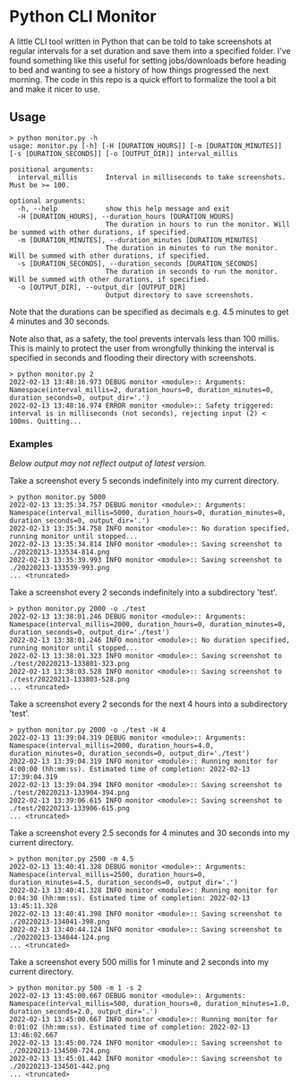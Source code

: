 # Python CLI Monitor

A little CLI tool written in Python that can be told to take screenshots at regular intervals for a set duration and save them into a specified folder.
I've found something like this useful for setting jobs/downloads before heading to bed and wanting to see a history of how things progressed the next morning.
The code in this repo is a quick effort to formalize the tool a bit and make it nicer to use.

## Usage

```console
> python monitor.py -h
usage: monitor.py [-h] [-H [DURATION_HOURS]] [-m [DURATION_MINUTES]] [-s [DURATION_SECONDS]] [-o [OUTPUT_DIR]] interval_millis

positional arguments:
  interval_millis       Interval in milliseconds to take screenshots. Must be >= 100.

optional arguments:
  -h, --help            show this help message and exit
  -H [DURATION_HOURS], --duration_hours [DURATION_HOURS]
                        The duration in hours to run the monitor. Will be summed with other durations, if specified.
  -m [DURATION_MINUTES], --duration_minutes [DURATION_MINUTES]
                        The duration in minutes to run the monitor. Will be summed with other durations, if specified.
  -s [DURATION_SECONDS], --duration_seconds [DURATION_SECONDS]
                        The duration in seconds to run the monitor. Will be summed with other durations, if specified.
  -o [OUTPUT_DIR], --output_dir [OUTPUT_DIR]
                        Output directory to save screenshots.
```

Note that the durations can be specified as decimals e.g. 4.5 minutes to get 4 minutes and 30 seconds.

Note also that, as a safety, the tool prevents intervals less than 100 millis. This is mainly to protect the user from wrongfully thinking the interval is specified in seconds and flooding their directory with screenshots.

```console
> python monitor.py 2
2022-02-13 13:48:16.973 DEBUG monitor <module>:: Arguments: Namespace(interval_millis=2, duration_hours=0, duration_minutes=0, duration_seconds=0, output_dir='.')
2022-02-13 13:48:16.974 ERROR monitor <module>:: Safety triggered: interval is in milliseconds (not seconds), rejecting input (2) < 100ms. Quitting...
```

### Examples

*Below output may not reflect output of latest version.*

Take a screenshot every 5 seconds indefinitely into my current directory.

```console
> python monitor.py 5000
2022-02-13 13:35:34.757 DEBUG monitor <module>:: Arguments: Namespace(interval_millis=5000, duration_hours=0, duration_minutes=0, duration_seconds=0, output_dir='.')
2022-02-13 13:35:34.758 INFO monitor <module>:: No duration specified, running monitor until stopped...
2022-02-13 13:35:34.814 INFO monitor <module>:: Saving screenshot to ./20220213-133534-814.png
2022-02-13 13:35:39.993 INFO monitor <module>:: Saving screenshot to ./20220213-133539-993.png
... <truncated>
```

Take a screenshot every 2 seconds indefinitely into a subdirectory 'test'.

```console
> python monitor.py 2000 -o ./test
2022-02-13 13:38:01.246 DEBUG monitor <module>:: Arguments: Namespace(interval_millis=2000, duration_hours=0, duration_minutes=0, duration_seconds=0, output_dir='./test')
2022-02-13 13:38:01.246 INFO monitor <module>:: No duration specified, running monitor until stopped...
2022-02-13 13:38:01.323 INFO monitor <module>:: Saving screenshot to ./test/20220213-133801-323.png
2022-02-13 13:38:03.528 INFO monitor <module>:: Saving screenshot to ./test/20220213-133803-528.png
... <truncated>
```

Take a screenshot every 2 seconds for the next 4 hours into a subdirectory 'test'.

```console
> python monitor.py 2000 -o ./test -H 4
2022-02-13 13:39:04.319 DEBUG monitor <module>:: Arguments: Namespace(interval_millis=2000, duration_hours=4.0, duration_minutes=0, duration_seconds=0, output_dir='./test')
2022-02-13 13:39:04.319 INFO monitor <module>:: Running monitor for 4:00:00 (hh:mm:ss). Estimated time of completion: 2022-02-13 17:39:04.319
2022-02-13 13:39:04.394 INFO monitor <module>:: Saving screenshot to ./test/20220213-133904-394.png
2022-02-13 13:39:06.615 INFO monitor <module>:: Saving screenshot to ./test/20220213-133906-615.png
... <truncated>
```

Take a screenshot every 2.5 seconds for 4 minutes and 30 seconds into my current directory.

```console
> python monitor.py 2500 -m 4.5
2022-02-13 13:40:41.328 DEBUG monitor <module>:: Arguments: Namespace(interval_millis=2500, duration_hours=0, duration_minutes=4.5, duration_seconds=0, output_dir='.')
2022-02-13 13:40:41.328 INFO monitor <module>:: Running monitor for 0:04:30 (hh:mm:ss). Estimated time of completion: 2022-02-13 13:45:11.328
2022-02-13 13:40:41.398 INFO monitor <module>:: Saving screenshot to ./20220213-134041-398.png
2022-02-13 13:40:44.124 INFO monitor <module>:: Saving screenshot to ./20220213-134044-124.png
... <truncated>
```

Take a screenshot every 500 millis for 1 minute and 2 seconds into my current directory.

```console
> python monitor.py 500 -m 1 -s 2
2022-02-13 13:45:00.667 DEBUG monitor <module>:: Arguments: Namespace(interval_millis=500, duration_hours=0, duration_minutes=1.0, duration_seconds=2.0, output_dir='.')
2022-02-13 13:45:00.667 INFO monitor <module>:: Running monitor for 0:01:02 (hh:mm:ss). Estimated time of completion: 2022-02-13 13:46:02.667
2022-02-13 13:45:00.724 INFO monitor <module>:: Saving screenshot to ./20220213-134500-724.png
2022-02-13 13:45:01.442 INFO monitor <module>:: Saving screenshot to ./20220213-134501-442.png
... <truncated>
```
